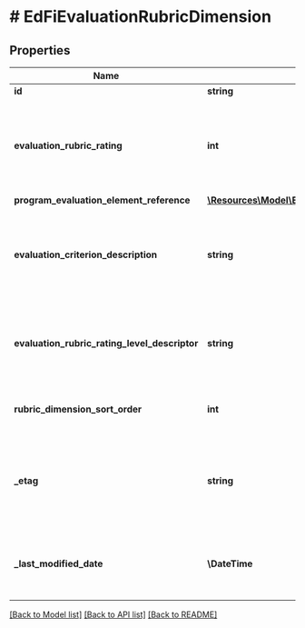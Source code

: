 # # EdFiEvaluationRubricDimension

## Properties

Name | Type | Description | Notes
------------ | ------------- | ------------- | -------------
**id** | **string** |  | [optional]
**evaluation_rubric_rating** | **int** | The numeric rating associated with the evaluation rubric dimension. |
**program_evaluation_element_reference** | [**\Resources\Model\EdFiProgramEvaluationElementReference**](EdFiProgramEvaluationElementReference.md) |  |
**evaluation_criterion_description** | **string** | The evaluation criterion description for the evaluation rubric dimension. |
**evaluation_rubric_rating_level_descriptor** | **string** | The rating level achieved for the evaluation rubric dimension. | [optional]
**rubric_dimension_sort_order** | **int** | The sort order of the rubric dimension. | [optional]
**_etag** | **string** | A unique system-generated value that identifies the version of the resource. | [optional]
**_last_modified_date** | **\DateTime** | The date and time the resource was last modified. | [optional]

[[Back to Model list]](../../README.md#models) [[Back to API list]](../../README.md#endpoints) [[Back to README]](../../README.md)

